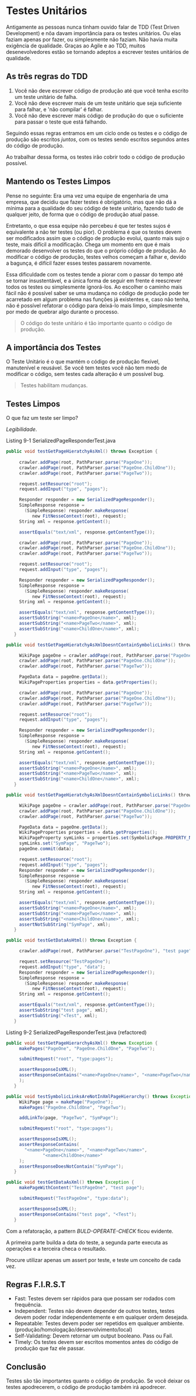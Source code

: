 # Testes Unitários

Antigamente as pessoas nunca tinham ouvido falar de TDD (Test Driven Development) e nõa davam importância para os testes unitários. Ou elas faziam apenas por fazer, ou simplesmente não faziam. Não havia muita exigência de qualidade. Graças ao Agile e ao TDD, muitos desenevolvedores estão se tornando adeptos a escrever testes unitários de qualidade.

## As três regras do TDD

1. Você não deve escrever código de produção até que você tenha escrito um teste unitário de falha.
2. Você não deve escrever mais de um teste unitário que seja suficiente para falhar, e 'não compilar' é falhar.
3. Você não deve escrever mais código de produção do que o suficiente para passar o teste que está falhando.

Seguindo essas regras entramos em um ciclo onde os testes e o código de produção são escritos *juntos*, com os testes sendo escritos segundos antes do código de produção.

Ao trabalhar dessa forma, os testes irão cobrir todo o código de produção possível.

## Mantendo os Testes Limpos

Pense no seguinte: Era uma vez uma equipe de engenharia de uma empresa, que decidiu que fazer testes é obrigatório, mas que não dá a mínima para a qualidade do seu código de teste unitário, fazendo tudo de qualquer jeito, de forma que o código de produção atual passe.

Entretanto, o que essa equipe não percebeu é que ter testes sujos é equivalente a não ter testes  (ou pior). O problema é que os testes devem ser modificados assim que o código de produção evolui, quanto mais sujo o teste, mais difícil a modificação. Chega um momento em que é mais demorado desenvolver os testes do que o próprio código de produção. Ao modificar o código de produção, testes velhos começam a falhar e, devido a bagunça, é difícil fazer esses testes passarem novamente.

Essa dificuldade com os testes tende a piorar com o passar do tempo até se tornar insustentável, e a única forma de seguir em frente é reescrever todos os testes ou simplesmente ignorá-los. Ao escolher o caminho mais fácil não é possível saber se uma mudança no código de produção pode ter acarretado em algum problema nas funções já existentes e, caso não tenha, não é possível refatorar o código para deixá-lo mais limpo, simplesmente por medo de quebrar algo durante o processo.

> O código do teste unitário é tão importante quanto o código de produção.

## A importância dos Testes

O Teste Unitário é o que mantém o código de produção flexível, manutenível e reusável. Se você tem testes você não tem medo de modificar o código, sem testes cada alteração é um possível bug.

> Testes habilitam mudanças.

## Testes Limpos

O que faz um teste ser limpo?

*Legibilidade*.

Listing 9-1 SerializedPageResponderTest.java
```java
public void testGetPageHieratchyAsXml() throws Exception {
    
     crawler.addPage(root, PathParser.parse("PageOne"));
     crawler.addPage(root, PathParser.parse("PageOne.ChildOne"));
     crawler.addPage(root, PathParser.parse("PageTwo"));

     request.setResource("root");
     request.addInput("type", "pages");

     Responder responder = new SerializedPageResponder();
     SimpleResponse response =
       (SimpleResponse) responder.makeResponse(
          new FitNesseContext(root), request);
     String xml = response.getContent();

     assertEquals("text/xml", response.getContentType());

     crawler.addPage(root, PathParser.parse("PageOne"));
     crawler.addPage(root, PathParser.parse("PageOne.ChildOne"));
     crawler.addPage(root, PathParser.parse("PageTwo"));

     request.setResource("root");
     request.addInput("type", "pages");

     Responder responder = new SerializedPageResponder();
     SimpleResponse response =
       (SimpleResponse) responder.makeResponse(
          new FitNesseContext(root), request);
     String xml = response.getContent();

     assertEquals("text/xml", response.getContentType());
     assertSubString("<name>PageOne</name>", xml);
     assertSubString("<name>PageTwo</name>", xml);
     assertSubString("<name>ChildOne</name>", xml);
   }

public void testGetPageHieratchyAsXmlDoesntContainSymbolicLinks() throws Exception {

     WikiPage pageOne = crawler.addPage(root, PathParser.parse("PageOne"));
     crawler.addPage(root, PathParser.parse("PageOne.ChildOne"));
     crawler.addPage(root, PathParser.parse("PageTwo"));

     PageData data = pageOne.getData();
     WikiPageProperties properties = data.getProperties();

     crawler.addPage(root, PathParser.parse("PageOne"));
     crawler.addPage(root, PathParser.parse("PageOne.ChildOne"));
     crawler.addPage(root, PathParser.parse("PageTwo"));

     request.setResource("root");
     request.addInput("type", "pages");

     Responder responder = new SerializedPageResponder();
     SimpleResponse response =
       (SimpleResponse) responder.makeResponse(
          new FitNesseContext(root), request);
     String xml = response.getContent();

     assertEquals("text/xml", response.getContentType());
     assertSubString("<name>PageOne</name>", xml);
     assertSubString("<name>PageTwo</name>", xml);
     assertSubString("<name>ChildOne</name>", xml);
   }

public void testGetPageHieratchyAsXmlDoesntContainSymbolicLinks() throws Exception {

     WikiPage pageOne = crawler.addPage(root, PathParser.parse("PageOne"));
     crawler.addPage(root, PathParser.parse("PageOne.ChildOne"));
     crawler.addPage(root, PathParser.parse("PageTwo"));

     PageData data = pageOne.getData();
     WikiPageProperties properties = data.getProperties();
     WikiPageProperty symLinks = properties.set(SymbolicPage.PROPERTY_NAME);
     symLinks.set("SymPage", "PageTwo");
     pageOne.commit(data);

     request.setResource("root");
     request.addInput("type", "pages");
     Responder responder = new SerializedPageResponder();
     SimpleResponse response =
       (SimpleResponse) responder.makeResponse(
          new FitNesseContext(root), request);
     String xml = response.getContent();

     assertEquals("text/xml", response.getContentType());
     assertSubString("<name>PageOne</name>", xml);
     assertSubString("<name>PageTwo</name>", xml);
     assertSubString("<name>ChildOne</name>", xml);
     assertNotSubString("SymPage", xml);
   }

public void testGetDataAsHtml() throws Exception {

     crawler.addPage(root, PathParser.parse("TestPageOne"), "test page");

     request.setResource("TestPageOne");
     request.addInput("type", "data"); 
     Responder responder = new SerializedPageResponder();
     SimpleResponse response =
       (SimpleResponse) responder.makeResponse(
          new FitNesseContext(root), request);
     String xml = response.getContent();

     assertEquals("text/xml", response.getContentType());
     assertSubString("test page", xml);
     assertSubString("<Test", xml);
   }
```

Listing 9-2 SerializedPageResponderTest.java (refactored)
```java
public void testGetPageHierarchyAsXml() throws Exception {
     makePages("PageOne", "PageOne.ChildOne", "PageTwo");

     submitRequest("root", "type:pages");

     assertResponseIsXML();
     assertResponseContains("<name>PageOne</name>", "<name>PageTwo</name>", "<name>ChildOne</name>"
     );
   }

public void testSymbolicLinksAreNotInXmlPageHierarchy() throws Exception {
     WikiPage page = makePage("PageOne");
     makePages("PageOne.ChildOne", "PageTwo");

     addLinkTo(page, "PageTwo", "SymPage");

     submitRequest("root", "type:pages");

     assertResponseIsXML();
     assertResponseContains(
       "<name>PageOne</name>", "<name>PageTwo</name>",
              "<name>ChildOne</name>"
     );
     assertResponseDoesNotContain("SymPage");
   } 

public void testGetDataAsXml() throws Exception {
     makePageWithContent("TestPageOne", "test page");

     submitRequest("TestPageOne", "type:data");

     assertResponseIsXML();
     assertResponseContains("test page", "<Test");
   }
```

Com a refatoração, a pattern *BULD-OPERATE-CHECK* ficou evidente.

A primeira parte builda a data do teste, a segunda parte executa as operações e a terceira checa o resultado.

Procure utilizar apenas um assert por teste, e teste um conceito de cada vez.

## Regras F.I.R.S.T

* Fast: Testes devem ser rápidos para que possam ser rodados com frequência.
* Independent: Testes não devem depender de outros testes, testes devem poder rodar independentemente e em qualquer ordem desejada.
* Repeatable: Testes devem poder ser repetidos em qualquer ambiente. (produção/homologação/desenvolvimento/local)
* Self-Validating: Devem retornar um output booleano. Pass ou Fail.
* Timely: Os testes devem ser escritos momentos antes do código de produção que faz ele passar.

## Conclusão
Testes são tão importantes quanto o código de produção. Se você deixar os testes apodrecerem, o código de produção também irá apodrecer.